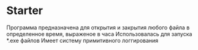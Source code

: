 # Starter
Программа предназначена для открытия и закрытия любого файла в определенное время, выраженое в часа
Использовалась для запуска *.exe файлов
Имеет систему примитивного логгирования
